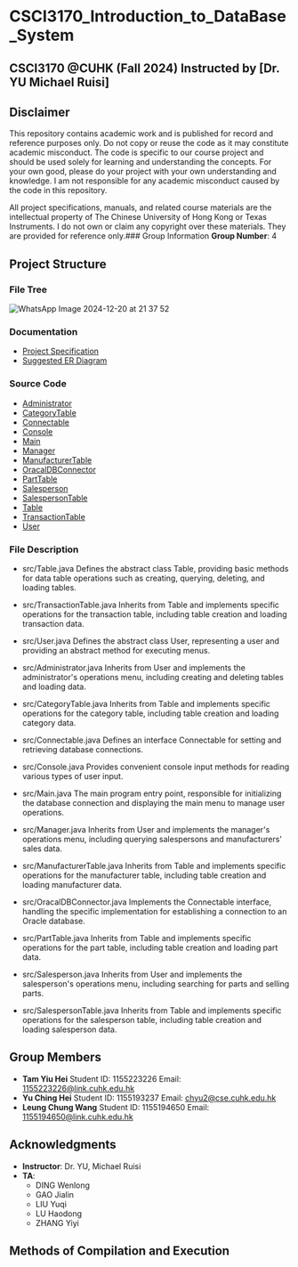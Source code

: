 # CSCI3170_Introduction_to_DataBase_System

## CSCI3170 @CUHK (Fall 2024) Instructed by [Dr. YU Michael Ruisi]

## Disclaimer

This repository contains academic work and is published for record and reference purposes only. Do not copy or reuse the code as it may constitute academic misconduct. The code is specific to our course project and should be used solely for learning and understanding the concepts. For your own good, please do your project with your own understanding and knowledge. I am not responsible for any academic misconduct caused by the code in this repository.

All project specifications, manuals, and related course materials are the intellectual property of The Chinese University of Hong Kong or Texas Instruments. I do not own or claim any copyright over these materials. They are provided for reference only.### Group Information
**Group Number**: 4

## Project Structure
### File Tree
![WhatsApp Image 2024-12-20 at 21 37 52](https://github.com/user-attachments/assets/ed30ff54-3f92-4099-a9c6-f91f62cb6e1a)
### Documentation
- [Project Specification](docs/project_spec.pdf)
- [Suggested ER Diagram](docs/suggested-ER.pdf)
###  Source Code
- [Administrator](src/Administrator.java)
- [CategoryTable](src/CategoryTable.java)
- [Connectable](src/Connectable.java)
- [Console](src/Console.java)
- [Main](src/Main.java)
- [Manager](src/Manager.java)
- [ManufacturerTable](src/ManufacturerTable.java)
- [OracalDBConnector](src/OracalDBConnector.java)
- [PartTable](src/PartTable.java)
- [Salesperson](src/Salesperson.java)
- [SalespersonTable](src/SalespersonTable.java)
- [Table](src/Table.java)
- [TransactionTable](src/TransactionTable.java)
- [User](src/User.java)
### File Description
- src/Table.java Defines the abstract class Table, providing basic methods for data table operations such as creating, querying, deleting, and loading tables.

- src/TransactionTable.java Inherits from Table and implements specific operations for the transaction table, including table creation and loading transaction data.

- src/User.java Defines the abstract class User, representing a user and providing an abstract method for executing menus.

- src/Administrator.java Inherits from User and implements the administrator's operations menu, including creating and deleting tables and loading data.

- src/CategoryTable.java Inherits from Table and implements specific operations for the category table, including table creation and loading category data.

- src/Connectable.java Defines an interface Connectable for setting and retrieving database connections.

- src/Console.java Provides convenient console input methods for reading various types of user input.

- src/Main.java The main program entry point, responsible for initializing the database connection and displaying the main menu to manage user operations.

- src/Manager.java Inherits from User and implements the manager's operations menu, including querying salespersons and manufacturers' sales data.

- src/ManufacturerTable.java Inherits from Table and implements specific operations for the manufacturer table, including table creation and loading manufacturer data.

- src/OracalDBConnector.java Implements the Connectable interface, handling the specific implementation for establishing a connection to an Oracle database.

- src/PartTable.java Inherits from Table and implements specific operations for the part table, including table creation and loading part data.

- src/Salesperson.java Inherits from User and implements the salesperson's operations menu, including searching for parts and selling parts.

- src/SalespersonTable.java Inherits from Table and implements specific operations for the salesperson table, including table creation and loading salesperson data.

## Group Members
- **Tam Yiu Hei**  Student ID: 1155223226 Email: 1155223226@link.cuhk.edu.hk
- **Yu Ching Hei**  Student ID: 1155193237 Email: chyu2@cse.cuhk.edu.hk
- **Leung Chung Wang**  Student ID: 1155194650 Email: 1155194650@link.cuhk.edu.hk

## Acknowledgments
- **Instructor**:  Dr. YU, Michael Ruisi
- **TA**:
  - DING Wenlong
  - GAO Jialin
  - LIU Yuqi
  - LU Haodong
  - ZHANG Yiyi 
## Methods of Compilation and Execution



